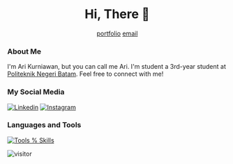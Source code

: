 <h1 align="center">Hi, There 👋</h1>
<p align="center">
  <a href="https://riikurniawan.github.io/" target="_blank" rel="noopener noreferrer">portfolio</a>
  <a href="mailto:arikurnia27601@gmail.com" target="_blank" rel="noopener noreferrer">email</a>
</p>

### About Me
I'm Ari Kurniawan, but you can call me Ari. I'm student a 3rd-year student at [Politeknik Negeri Batam](https://www.polibatam.ac.id/). Feel free to connect with me!

### My Social Media
[![Linkedin](https://skillicons.dev/icons?i=linkedin)](https://www.linkedin.com/in/ariikurniawan)
[![Instagram](https://skillicons.dev/icons?i=instagram)](https://www.instagram.com/arikurniawan.dev)

### Languages and Tools
[![Tools % Skills](https://skillicons.dev/icons?i=php,javascript,java,python,nodejs,react,nextjs,docker,vscode,git,bash)](https://skillicons.dev)

<p><img src="https://komarev.com/ghpvc/?username=riikurniawan&label=Visitor&color=0e75b6&style=flat" alt="visitor" /> </p>

